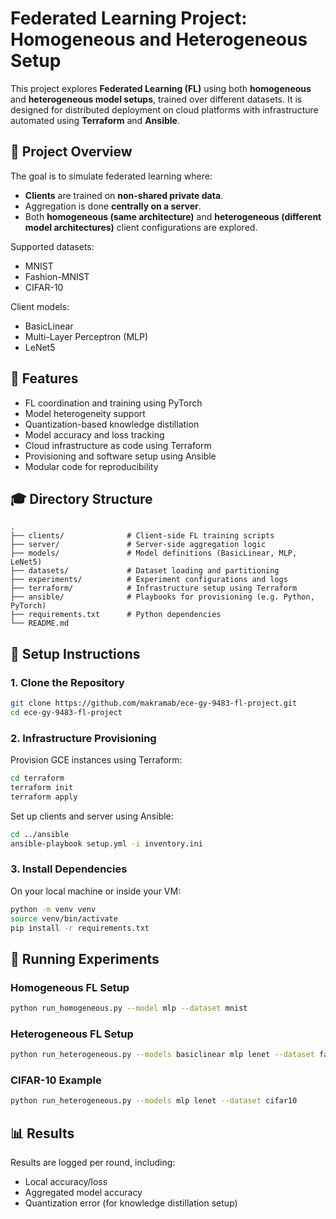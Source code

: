 # Federated Learning Project: Homogeneous and Heterogeneous Setup

This project explores **Federated Learning (FL)** using both **homogeneous** and **heterogeneous model setups**, trained over different datasets. It is designed for distributed deployment on cloud platforms with infrastructure automated using **Terraform** and **Ansible**.

## 🚀 Project Overview

The goal is to simulate federated learning where:

- **Clients** are trained on **non-shared private data**.
- Aggregation is done **centrally on a server**.
- Both **homogeneous (same architecture)** and **heterogeneous (different model architectures)** client configurations are explored.

Supported datasets:
- MNIST
- Fashion-MNIST
- CIFAR-10

Client models:
- BasicLinear
- Multi-Layer Perceptron (MLP)
- LeNet5

## 🧠 Features

- FL coordination and training using PyTorch
- Model heterogeneity support
- Quantization-based knowledge distillation
- Model accuracy and loss tracking
- Cloud infrastructure as code using Terraform
- Provisioning and software setup using Ansible
- Modular code for reproducibility

## 🎓 Directory Structure

```
.
├── clients/              # Client-side FL training scripts
├── server/               # Server-side aggregation logic
├── models/               # Model definitions (BasicLinear, MLP, LeNet5)
├── datasets/             # Dataset loading and partitioning
├── experiments/          # Experiment configurations and logs
├── terraform/            # Infrastructure setup using Terraform
├── ansible/              # Playbooks for provisioning (e.g. Python, PyTorch)
├── requirements.txt      # Python dependencies
└── README.md
```

## 📆 Setup Instructions

### 1. Clone the Repository
```bash
git clone https://github.com/makramab/ece-gy-9483-fl-project.git
cd ece-gy-9483-fl-project
```

### 2. Infrastructure Provisioning
Provision GCE instances using Terraform:
```bash
cd terraform
terraform init
terraform apply
```

Set up clients and server using Ansible:
```bash
cd ../ansible
ansible-playbook setup.yml -i inventory.ini
```

### 3. Install Dependencies
On your local machine or inside your VM:
```bash
python -m venv venv
source venv/bin/activate
pip install -r requirements.txt
```

## 🎨 Running Experiments

### Homogeneous FL Setup
```bash
python run_homogeneous.py --model mlp --dataset mnist
```

### Heterogeneous FL Setup
```bash
python run_heterogeneous.py --models basiclinear mlp lenet --dataset fashionmnist
```

### CIFAR-10 Example
```bash
python run_heterogeneous.py --models mlp lenet --dataset cifar10
```

## 📊 Results
Results are logged per round, including:
- Local accuracy/loss
- Aggregated model accuracy
- Quantization error (for knowledge distillation setup)


